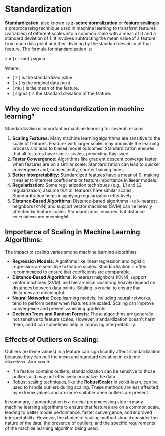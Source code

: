 <h1>Standardization</h1>

<p><strong>Standardization</strong>, also known as <strong>z-score normalization</strong> or <strong>feature scaling</strong>is a preprocessing technique used in machine learning to transform features (variables) of different scales into a common scale with a mean of 0 and a standard deviation of 1. It involves subtracting the mean value of a feature from each data point and then dividing by the standard deviation of that feature. The formula for standardization is:</p>

<p> z = (x - mu) \ sigma </p>

<p>Where:</p>
<ul>
  <li>( z ) is the standardized value.</li>
  <li>( x ) is the original data point.</li>
  <li>( mu ) is the mean of the feature.</li>
  <li>( sigma ) is the standard deviation of the feature.</li>
</ul>

<h2>Why do we need standardization in machine learning?</h2>

<p>Standardization is important in machine learning for several reasons:</p>

<ol>
  <li><strong>Scaling Features:</strong> Many machine learning algorithms are sensitive to the scale of features. Features with larger scales may dominate the learning process and lead to biased model outcomes. Standardization ensures that all features have similar scales, preventing this issue.</li>

  <li><strong>Faster Convergence:</strong> Algorithms like gradient descent converge faster when features are on a similar scale. Standardization can lead to quicker convergence and, consequently, shorter training times.</li>

  <li><strong>Better Interpretability:</strong> Standardized features have a mean of 0, making it easier to interpret coefficients or feature importance in linear models.</li>

  <li><strong>Regularization:</strong> Some regularization techniques (e.g., L1 and L2 regularization) assume that all features have similar scales. Standardization helps in applying regularization effectively.</li>

  <li><strong>Distance-Based Algorithms:</strong> Distance-based algorithms like k-nearest neighbors (KNN) and support vector machines (SVM) can be heavily affected by feature scales. Standardization ensures that distance calculations are meaningful.</li>
</ol>

<h2>Importance of Scaling in Machine Learning Algorithms:</h2>

<p>The impact of scaling varies among machine learning algorithms:</p>

<ul>
  <li><strong>Regression Models:</strong> Algorithms like linear regression and logistic regression are sensitive to feature scales. Standardization is often recommended to ensure that coefficients are comparable.</li>

  <li><strong>Distance-Based Algorithms:</strong> K-nearest neighbors (KNN), support vector machines (SVM), and hierarchical clustering heavily depend on distances between data points. Scaling is crucial to ensure that distances are meaningful.</li>

  <li><strong>Neural Networks:</strong> Deep learning models, including neural networks, tend to perform better when features are scaled. Scaling can improve convergence and prevent vanishing gradients.</li>

  <li><strong>Decision Trees and Random Forests:</strong> These algorithms are generally not sensitive to feature scales. However, standardization doesn't harm them, and it can sometimes help in improving interpretability.</li>
</ul>

<h2>Effects of Outliers on Scaling:</h2>

<p>Outliers (extreme values) in a feature can significantly affect standardization because they can pull the mean and standard deviation in extreme directions. As a result:</p>

<ul>
  <li>If a feature contains outliers, standardization can be sensitive to those outliers and may not effectively normalize the data.</li>
  <li>Robust scaling techniques, like the <strong>RobustScaler</strong> in scikit-learn, can be used to handle outliers during scaling. These methods are less affected by extreme values and are more suitable when outliers are present.</li>
</ul>

<p>In summary, standardization is a crucial preprocessing step in many machine learning algorithms to ensure that features are on a common scale, leading to better model performance, faster convergence, and improved interpretability. However, the choice of scaling method should consider the nature of the data, the presence of outliers, and the specific requirements of the machine learning algorithm being used.</p>
